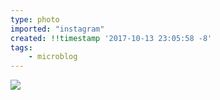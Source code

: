 ```yaml
---
type: photo
imported: "instagram"
created: !!timestamp '2017-10-13 23:05:58 -8'
tags:
    - microblog
---
```

![](/media/images/photos/2017/10/3dd8f9d4030694c2f5ad7d0ac5eb8e3b.jpg)

